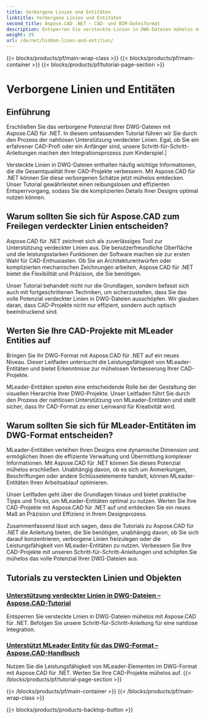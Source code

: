 ```yaml
---
title: Verborgene Linien und Entitäten
linktitle: Verborgene Linien und Entitäten
second_title: Aspose.CAD .NET – CAD- und BIM-Dateiformat
description: Entsperren Sie versteckte Linien in DWG-Dateien mühelos mit Aspose.CAD für .NET. Verbessern Sie Ihre CAD-Projekte mit unserer Schritt-für-Schritt-Anleitung.
weight: 29
url: /de/net/hidden-lines-and-entities/
---
```


{{< blocks/products/pf/main-wrap-class >}}
{{< blocks/products/pf/main-container >}}
{{< blocks/products/pf/tutorial-page-section >}}

# Verborgene Linien und Entitäten



## Einführung

 Erschließen Sie das verborgene Potenzial Ihrer DWG-Dateien mit Aspose.CAD für .NET. In diesem umfassenden Tutorial führen wir Sie durch den Prozess der nahtlosen Unterstützung verdeckter Linien. Egal, ob Sie ein erfahrener CAD-Profi oder ein Anfänger sind, unsere Schritt-für-Schritt-Anleitungen machen den Integrationsprozess zum Kinderspiel.|

Versteckte Linien in DWG-Dateien enthalten häufig wichtige Informationen, die die Gesamtqualität Ihrer CAD-Projekte verbessern. Mit Aspose.CAD für .NET können Sie diese verborgenen Schätze jetzt mühelos entdecken. Unser Tutorial gewährleistet einen reibungslosen und effizienten Entsperrvorgang, sodass Sie die komplizierten Details Ihrer Designs optimal nutzen können.

## Warum sollten Sie sich für Aspose.CAD zum Freilegen verdeckter Linien entscheiden?

Aspose.CAD für .NET zeichnet sich als zuverlässiges Tool zur Unterstützung verdeckter Linien aus. Die benutzerfreundliche Oberfläche und die leistungsstarken Funktionen der Software machen sie zur ersten Wahl für CAD-Enthusiasten. Ob Sie an Architekturentwürfen oder komplizierten mechanischen Zeichnungen arbeiten, Aspose.CAD für .NET bietet die Flexibilität und Präzision, die Sie benötigen.

Unser Tutorial behandelt nicht nur die Grundlagen, sondern befasst sich auch mit fortgeschrittenen Techniken, um sicherzustellen, dass Sie das volle Potenzial verdeckter Linien in DWG-Dateien ausschöpfen. Wir glauben daran, dass CAD-Projekte nicht nur effizient, sondern auch optisch beeindruckend sind.

## Werten Sie Ihre CAD-Projekte mit MLeader Entities auf
Bringen Sie Ihr DWG-Format mit Aspose.CAD für .NET auf ein neues Niveau. Dieser Leitfaden untersucht die Leistungsfähigkeit von MLeader-Entitäten und bietet Erkenntnisse zur mühelosen Verbesserung Ihrer CAD-Projekte.


MLeader-Entitäten spielen eine entscheidende Rolle bei der Gestaltung der visuellen Hierarchie Ihrer DWG-Projekte. Unser Leitfaden führt Sie durch den Prozess der nahtlosen Unterstützung von MLeader-Entitäten und stellt sicher, dass Ihr CAD-Format zu einer Leinwand für Kreativität wird.

## Warum sollten Sie sich für MLeader-Entitäten im DWG-Format entscheiden?

MLeader-Entitäten verleihen Ihren Designs eine dynamische Dimension und ermöglichen Ihnen die effiziente Verwaltung und Übermittlung komplexer Informationen. Mit Aspose.CAD für .NET können Sie dieses Potenzial mühelos erschließen. Unabhängig davon, ob es sich um Anmerkungen, Beschriftungen oder andere Schlüsselelemente handelt, können MLeader-Entitäten Ihren Arbeitsablauf optimieren.

Unser Leitfaden geht über die Grundlagen hinaus und bietet praktische Tipps und Tricks, um MLeader-Entitäten optimal zu nutzen. Werten Sie Ihre CAD-Projekte mit Aspose.CAD für .NET auf und entdecken Sie ein neues Maß an Präzision und Effizienz in Ihrem Designprozess.

Zusammenfassend lässt sich sagen, dass die Tutorials zu Aspose.CAD für .NET die Anleitung bieten, die Sie benötigen, unabhängig davon, ob Sie sich darauf konzentrieren, verborgene Linien freizulegen oder die Leistungsfähigkeit von MLeader-Entitäten zu nutzen. Verbessern Sie Ihre CAD-Projekte mit unseren Schritt-für-Schritt-Anleitungen und schöpfen Sie mühelos das volle Potenzial Ihrer DWG-Dateien aus.
## Tutorials zu versteckten Linien und Objekten
### [Unterstützung verdeckter Linien in DWG-Dateien – Aspose.CAD-Tutorial](./supporting-hidden-lines-in-dwg/)
Entsperren Sie versteckte Linien in DWG-Dateien mühelos mit Aspose.CAD für .NET. Befolgen Sie unsere Schritt-für-Schritt-Anleitung für eine nahtlose Integration.
### [Unterstützt MLeader Entity für das DWG-Format – Aspose.CAD-Handbuch](./supporting-mleader-entity-for-dwg-format/)
Nutzen Sie die Leistungsfähigkeit von MLeader-Elementen im DWG-Format mit Aspose.CAD für .NET. Werten Sie Ihre CAD-Projekte mühelos auf.
{{< /blocks/products/pf/tutorial-page-section >}}

{{< /blocks/products/pf/main-container >}}
{{< /blocks/products/pf/main-wrap-class >}}

{{< blocks/products/products-backtop-button >}}
